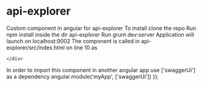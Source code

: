 # api-explorer
Custom component in angular for api-explorer
To install clone the repo
Run npm install inside the dir api-explorer
Run grunt dev:server
Application will launch on localhost:9002
The component is called in api-explorer/src/index.html on line 10 as 
<div swagger-ui title="Add new user" url="https://jsonplaceholder.typicode.com/users" method="POST"
         body="[
            {
                name: 'email',
                type: 'email',
                max: 24,
                min: 3
            },
            {
               name: 'full-name',
               type: 'text',
               placeholder: 'John Doe',
               required: true
            },
            {
              name: 'phone',
              type: 'tel',
              pattern: '[0-9]{3}-[0-9]{3}-[0-9]{4}'
            }]">

    </div>
    
In order to import this component in another angular app  use ['swaggerUi'] as a dependency
        angular.module('myApp', ['swaggerUi'])
        });
